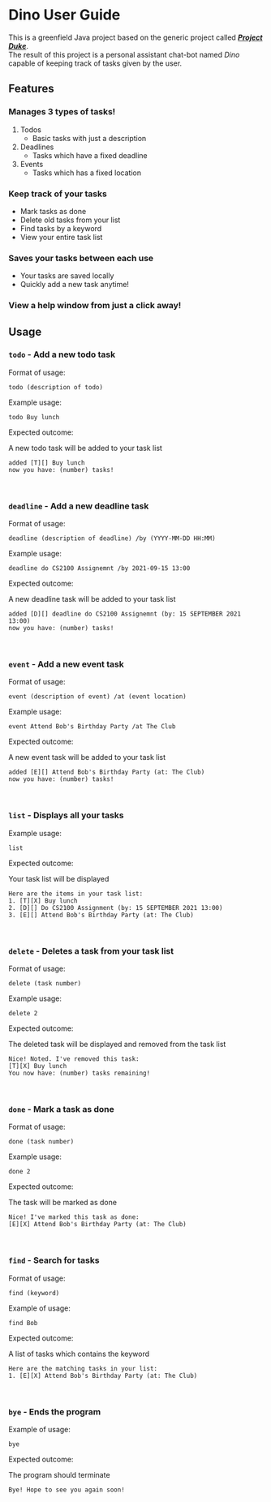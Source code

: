 
# Dino User Guide

This is a greenfield Java project based on the generic project called
[***Project Duke***](https://nus-cs2103-ay2021s1.github.io/website/se-book-adapted/projectDuke/index.html).
<br>
The result of this project is a personal assistant chat-bot named *Dino*
capable of keeping track of tasks given by the user.
## Features 

### Manages 3 types of tasks!
 1. Todos
	 - Basic tasks with just a description 
 2. Deadlines
	 - Tasks which have a fixed deadline
 3. Events
	 - Tasks which has a fixed location

### Keep track of your tasks
 - Mark tasks as done
 - Delete old tasks from your list
 - Find tasks by a keyword
 - View your entire task list

### Saves your tasks between each use
 - Your tasks are saved locally
 - Quickly add a new task anytime!

### View a help window from just a click away!

## Usage

### `todo` - Add a new todo task

Format of usage: 

`todo (description of todo)`

Example usage: 

`todo Buy lunch`

Expected outcome:

A new todo task will be added to your task list

```
added [T][] Buy lunch
now you have: (number) tasks! 
```
&nbsp;

### `deadline` - Add a new deadline task

Format of usage: 

`deadline (description of deadline) /by (YYYY-MM-DD HH:MM)`

Example usage: 

`deadline do CS2100 Assignemnt /by 2021-09-15 13:00`

Expected outcome:

A new deadline task will be added to your task list

```
added [D][] deadline do CS2100 Assignemnt (by: 15 SEPTEMBER 2021 13:00)
now you have: (number) tasks! 
```

&nbsp;

### `event` - Add a new event task

Format of usage:

`event (description of event) /at (event location)`

Example usage: 

`event Attend Bob's Birthday Party /at The Club`

Expected outcome:

A new event task will be added to your task list

```
added [E][] Attend Bob's Birthday Party (at: The Club)
now you have: (number) tasks! 
```

&nbsp;


### `list` - Displays all your tasks

Example usage: 

`list`

Expected outcome:

Your task list will be displayed

```
Here are the items in your task list:
1. [T][X] Buy lunch
2. [D][] Do CS2100 Assignment (by: 15 SEPTEMBER 2021 13:00)
3. [E][] Attend Bob's Birthday Party (at: The Club)
```

&nbsp;


### `delete` - Deletes a task from your task list

Format of usage:

`delete (task number)`

Example usage: 

`delete 2`

Expected outcome:

The deleted task will be displayed and removed from the task list

```
Nice! Noted. I've removed this task:
[T][X] Buy lunch
You now have: (number) tasks remaining! 
```

&nbsp;


### `done` - Mark a task as done

Format of usage: 

`done (task number)`

Example usage: 

`done 2`

Expected outcome:

The task will be marked as done

```
Nice! I've marked this task as done:
[E][X] Attend Bob's Birthday Party (at: The Club)
```

&nbsp;


### `find` - Search for tasks
Format of usage: 

`find (keyword)`

Example of usage: 

`find Bob`

Expected outcome:

A list of tasks which contains the keyword

```
Here are the matching tasks in your list:
1. [E][X] Attend Bob's Birthday Party (at: The Club)
```

&nbsp;


### `bye` - Ends the program

Example of usage: 

`bye`

Expected outcome:

The program should terminate 

```
Bye! Hope to see you again soon!
```

